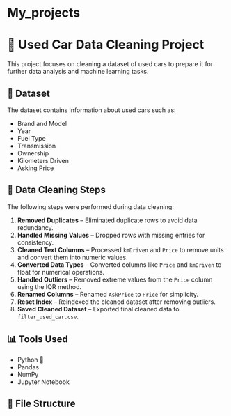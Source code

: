 # My_projects
# 🚗 Used Car Data Cleaning Project

This project focuses on cleaning a dataset of used cars to prepare it for further data analysis and machine learning tasks.

## 📁 Dataset
The dataset contains information about used cars such as:
- Brand and Model
- Year
- Fuel Type
- Transmission
- Ownership
- Kilometers Driven
- Asking Price

## 🧹 Data Cleaning Steps

The following steps were performed during data cleaning:

1. **Removed Duplicates** – Eliminated duplicate rows to avoid data redundancy.
2. **Handled Missing Values** – Dropped rows with missing entries for consistency.
3. **Cleaned Text Columns** – Processed `kmDriven` and `Price` to remove units and convert them into numeric values.
4. **Converted Data Types** – Converted columns like `Price` and `kmDriven` to float for numerical operations.
5. **Handled Outliers** – Removed extreme values from the `Price` column using the IQR method.
6. **Renamed Columns** – Renamed `AskPrice` to `Price` for simplicity.
7. **Reset Index** – Reindexed the cleaned dataset after removing outliers.
8. **Saved Cleaned Dataset** – Exported final cleaned data to `filter_used_car.csv`.

## 📊 Tools Used
- Python 🐍
- Pandas
- NumPy
- Jupyter Notebook

## 📌 File Structure

